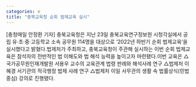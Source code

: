 ```yaml
---
categories: e
title: "충북교육청 순회 법제교육 실시"
---
```

[충청매일 안정환 기자] 충북교육청은 지난 23일 충북교육연구정보원 시청각실에서 공립 유·초·중·고등학교 소속 공무원 114명을 대상으로 ‘2022년 하반기 순회 법제교육’을 실시했다고 밝혔다.법제처가 주최하고, 충북교육청이 주관해 실시하는 이번 순회 법제교육은 참석자의 전반적인 법 이해도와 법 해석 능력을 높이고자 마련됐다.이번 교육은 △국가공무원인재개발원 서용우 교수의 교육관계 법령 판례와 해석사례 연구 △법제처 이혜경 서기관의 적극행정 법제 사례 연구 △법제처 이일 사무관의 생활 속 법률상식(민법중심) 강의로 진행됐다.